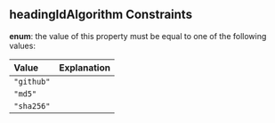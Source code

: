 ## headingIdAlgorithm Constraints

**enum**: the value of this property must be equal to one of the following values:

| Value      | Explanation |
| :--------- | :---------- |
| `"github"` |             |
| `"md5"`    |             |
| `"sha256"` |             |
